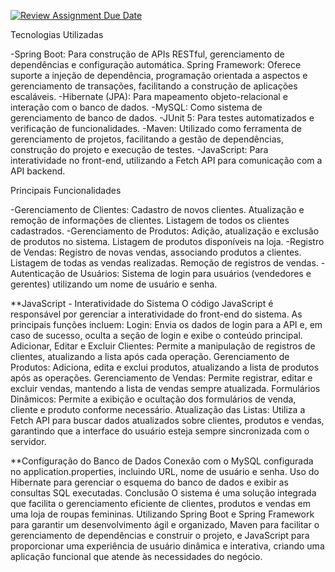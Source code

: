 [![Review Assignment Due Date](https://classroom.github.com/assets/deadline-readme-button-22041afd0340ce965d47ae6ef1cefeee28c7c493a6346c4f15d667ab976d596c.svg)](https://classroom.github.com/a/or_OlRY9)

Tecnologias Utilizadas

-Spring Boot: Para construção de APIs RESTful, gerenciamento de dependências e configuração automática.
Spring Framework: Oferece suporte a injeção de dependência, programação orientada a aspectos e gerenciamento de transações, facilitando a construção de aplicações escaláveis.
-Hibernate (JPA): Para mapeamento objeto-relacional e interação com o banco de dados.
-MySQL: Como sistema de gerenciamento de banco de dados.
-JUnit 5: Para testes automatizados e verificação de funcionalidades.
-Maven: Utilizado como ferramenta de gerenciamento de projetos, facilitando a gestão de dependências, construção do projeto e execução de testes.
-JavaScript: Para interatividade no front-end, utilizando a Fetch API para comunicação com a API backend.

Principais Funcionalidades

-Gerenciamento de Clientes:
Cadastro de novos clientes.
Atualização e remoção de informações de clientes.
Listagem de todos os clientes cadastrados.
-Gerenciamento de Produtos:
Adição, atualização e exclusão de produtos no sistema.
Listagem de produtos disponíveis na loja.
-Registro de Vendas:
Registro de novas vendas, associando produtos a clientes.
Listagem de todas as vendas realizadas.
Remoção de registros de vendas.
-Autenticação de Usuários:
Sistema de login para usuários (vendedores e gerentes) utilizando um nome de usuário e senha.

**JavaScript - Interatividade do Sistema
O código JavaScript é responsável por gerenciar a interatividade do front-end do sistema. As principais funções incluem:
Login: Envia os dados de login para a API e, em caso de sucesso, oculta a seção de login e exibe o conteúdo principal.
Adicionar, Editar e Excluir Clientes: Permite a manipulação de registros de clientes, atualizando a lista após cada operação.
Gerenciamento de Produtos: Adiciona, edita e exclui produtos, atualizando a lista de produtos após as operações.
Gerenciamento de Vendas: Permite registrar, editar e excluir vendas, mantendo a lista de vendas sempre atualizada.
Formulários Dinâmicos: Permite a exibição e ocultação dos formulários de venda, cliente e produto conforme necessário.
Atualização das Listas: Utiliza a Fetch API para buscar dados atualizados sobre clientes, produtos e vendas, garantindo que a interface do usuário esteja sempre sincronizada com o servidor.

**Configuração do Banco de Dados
Conexão com o MySQL configurada no application.properties, incluindo URL, nome de usuário e senha.
Uso do Hibernate para gerenciar o esquema do banco de dados e exibir as consultas SQL executadas.
Conclusão
O sistema é uma solução integrada que facilita o gerenciamento eficiente de clientes, produtos e vendas em uma loja de roupas femininas. Utilizando Spring Boot e Spring Framework para garantir um desenvolvimento ágil e organizado, Maven para facilitar o gerenciamento de dependências e construir o projeto, e JavaScript para proporcionar uma experiência de usuário dinâmica e interativa, criando uma aplicação funcional que atende às necessidades do negócio.
